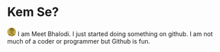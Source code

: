 # Kem Se?
<img src="/circle-cropped.png" alt="Meet" width="20px" height="auto">
I am Meet Bhalodi. I just started doing something on github. I am not much of a coder or programmer but Github is fun.


